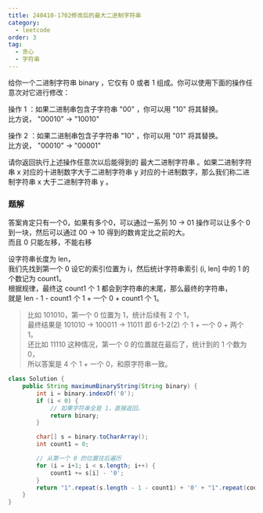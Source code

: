 ```yaml
---
title: 240410-1702修改后的最大二进制字符串
category:
  - leetcode
order: 3
tag:
  - 贪心
  - 字符串
---
```


给你一个二进制字符串 binary ，它仅有 0 或者 1 组成。你可以使用下面的操作任意次对它进行修改：

操作 1 ：如果二进制串包含子字符串 "00" ，你可以用 "10" 将其替换。  
比方说， "00010" -> "10010"  

操作 2 ：如果二进制串包含子字符串 "10" ，你可以用 "01" 将其替换。  
比方说， "00010" -> "00001"  

请你返回执行上述操作任意次以后能得到的 最大二进制字符串 。如果二进制字符串 x 对应的十进制数字大于二进制字符串 y 对应的十进制数字，那么我们称二进制字符串 x 大于二进制字符串 y 。

### 题解
答案肯定只有一个0，如果有多个0，可以通过一系列 10 -> 01 操作可以让多个 0 到一块，然后可以通过 00 -> 10 得到的数肯定比之前的大。  
而且 0 只能左移，不能右移

设字符串长度为 len，  
我们先找到第一个 0 设它的索引位置为 i，然后统计字符串索引 (i, len] 中的 1 的个数记为 count1。  
根据规律，最终这 count1 个 1 都会到字符串的末尾，那么最终的字符串，  
就是 len - 1 - count1 个 1 + 一个 0 + count1 个 1。  
>比如 101010，第一个 0 位置为 1，统计后续有 2 个 1，  
最终结果是 101010 -> 100011 -> 11011 即 6-1-2(2) 个 1 + 一个 0 + 两个 1。  
>还比如 11110 这种情况，第一个 0 的位置就在最后了，统计到的 1 个数为 0，  
所以答案是 4 个 1 + 一个 0，和原字符串一致。

```java
class Solution {
    public String maximumBinaryString(String binary) {
        int i = binary.indexOf('0');
        if (i < 0) {
            // 如果字符串全是 1，直接返回。
            return binary;
        }

        char[] s = binary.toCharArray();
        int count1 = 0;

        // 从第一个 0 的位置往后遍历
        for (i = i+1; i < s.length; i++) {
            count1 += s[i] - '0'; 
        }
        return "1".repeat(s.length - 1 - count1) + '0' + "1".repeat(count1);
    }
}
```